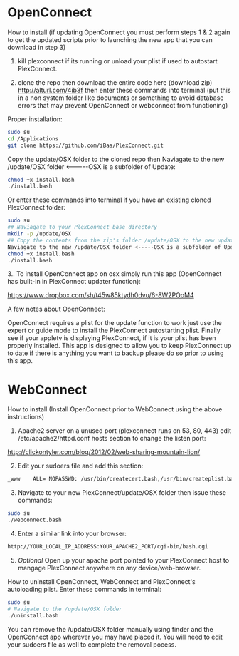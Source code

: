 # OpenConnect

How to install  (if updating OpenConnect you must perform steps 1 & 2 again to get the updated scripts prior to launching the new app that you can download in step 3)

1. kill plexconnect if its running or unload your plist if used to autostart PlexConnect.

2. clone the repo then download the entire code here (download zip) http://alturl.com/4ib3f then enter these commands into terminal (put this in a non system folder like documents or something to avoid database errors that may prevent OpenConnect or webconnect from functioning)

Proper installation:
```sh
sudo su
cd /Applications
git clone https://github.com/iBaa/PlexConnect.git
```
Copy the update/OSX folder to the cloned repo then Naviagate to the new /update/OSX folder <-----OSX is a subfolder of Update:
```sh
chmod +x install.bash
./install.bash
```
Or enter these commands into terminal if you have an existing cloned PlexConnect folder:
```sh
sudo su 
## Naviagate to your PlexConnect base directory
mkdir -p /update/OSX
## Copy the contents from the zip's folder /update/OSX to the new update/OSX folder from here (download zip): http://alturl.com/4ib3f
Naviagate to the new /update/OSX folder <-----OSX is a subfolder of Update.
chmod +x install.bash
./install.bash
```
3.. To install OpenConnect app on osx simply run this app (OpenConnect has built-in in PlexConnect updater function):

https://www.dropbox.com/sh/t45w85ktydh0dvu/6-8W2POoM4

A few notes about OpenConnect:

OpenConnect requires a plist for the update function to work just use the expert or guide mode to install the PlexConnect autostarting plist. Finally see if your appletv is displaying PlexConnect, if it is your plist has been properly installed. This app is designed to allow you to keep PlexConnect up to date if there is anything you want to backup please do so prior to using this app.

# WebConnect

How to install (Install OpenConnect prior to WebConnect using the above instructions)

1. Apache2 server on a unused port (plexconnect runs on 53, 80, 443) edit /etc/apache2/httpd.conf hosts section to change the listen port:

http://clickontyler.com/blog/2012/02/web-sharing-mountain-lion/

2. Edit your sudoers file and add this section:
```sh
_www    ALL= NOPASSWD: /usr/bin/createcert.bash,/usr/bin/createplist.bash,/usr/bin/update.bash,/usr/bin/start.bash,/usr/bin/stop.bash,/usr/bin/restart.bash
```
3. Navigate to your new PlexConnect/update/OSX folder then issue these commands:
```sh
sudo su
./webconnect.bash
```
4. Enter a similar link into your browser:
```sh
http://YOUR_LOCAL_IP_ADDRESS:YOUR_APACHE2_PORT/cgi-bin/bash.cgi
```
5. *Optional* Open up your apache port pointed to your PlexConnect host to mangage PlexConnect anywhere on any device/web-browser.

How to uninstall OpenConnect, WebConnect and PlexConnect's autoloading plist. Enter these commands in terminal:
```sh
sudo su
# Navigate to the /update/OSX folder
./uninstall.bash
```
You can remove the /update/OSX folder manually using finder and the OpenConnect app wherever you may have placed it. You will need to edit your sudoers file as well to complete the removal pocess.
